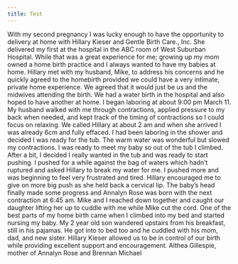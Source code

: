 ```yaml
---
title: Test
---
```


With my second pregnancy I was lucky enough to have the opportunity to delivery at
home with Hillary Kieser and Gentle Birth Care., Inc. She delivered my first at the
hospital in the ABC room of West Suburban Hospital. While that was a great experience
for me; growing up my mom owned a home birth practice and I always wanted to have
my babies at home. Hillary met with my husband, Mike, to address his concerns and he
quickly agreed to the homebirth provided we could have a very intimate, private home
experience. We agreed that it would just be us and the midwives attending the birth. We
had a water birth in the hospital and also hoped to have another at home.
I began laboring at about 9:00 pm March 11. My husband walked with me through
contractions, applied pressure to my back when needed, and kept track of the timing of
contractions so I could focus on relaxing. We called Hillary at about 2 am and when she
arrived I was already 6cm and fully effaced. I had been laboring in the shower and
decided I was ready for the tub. The warm water was wonderful but slowed my
contractions. I was ready to meet my baby so out of the tub I climbed. After a bit, I
decided I really wanted in the tub and was ready to start pushing. I pushed for a while
against the bag of waters which hadn’t ruptured and asked Hillary to break my water for
me. I pushed more and was beginning to feel very frustrated and tired. Hillary
encouraged me to give on more big push as she held back a cervical lip. The baby’s head
finally made some progress and Annalyn Rose was born with the next contraction at 6:45
am. Mike and I reached down together and caught our daughter lifting her up to cuddle
with me while Mike cut the cord.
One of the best parts of my home birth came when I climbed into my bed and started
nursing my baby. My 2 year old son wandered upstairs from his breakfast, still in his
pajamas. He got into to bed too and he cuddled with his mom, dad, and new sister.
Hillary Kieser allowed us to be in control of our birth while providing excellent support
and encouragement.
 Althea Gillespie, mother of
 Annalyn Rose and Brennan Michael